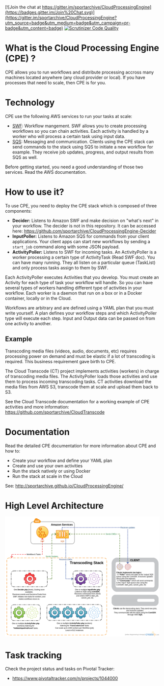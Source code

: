 [![Join the chat at https://gitter.im/sportarchive/CloudProcessingEngine](https://badges.gitter.im/Join%20Chat.svg)](https://gitter.im/sportarchive/CloudProcessingEngine?utm_source=badge&utm_medium=badge&utm_campaign=pr-badge&utm_content=badge)
[![Scrutinizer Code Quality](https://scrutinizer-ci.com/g/sportarchive/CloudProcessingEngine/badges/quality-score.png?b=master)](https://scrutinizer-ci.com/g/sportarchive/CloudProcessingEngine/?branch=master)

# What is the Cloud Processing Engine (CPE) ?

CPE allows you to run workflows and distribute processing accross many machines located anywhere (any cloud provider or local). If you have processes that need to scale, then CPE is for you. 

# Technology

CPE use the following AWS services to run your tasks at scale:
- [SWF](http://aws.amazon.com/swf/): Workflow mangement. SWF allows you to create processing workflows so you can chain activities. Each activity is handled by a worker who will process a certain task using input data.
- [SQS](http://aws.amazon.com/sqs/): Messaging and communication. Clients using the CPE stack can send commands to the stack using SQS to initiate a new workflow for example. They receive job updates, progress, and output results from SQS as well.

Before getting started, you need a good understanding of those two services. Read the AWS documentation.

# How to use it?

To use CPE, you need to deploy the CPE stack which is composed of three components:
   - **Decider:** Listens to Amazon SWF and make decision on "what's next" in your workflow. The decider is not in this repository. It can be accessed here: https://github.com/sportarchive/CloudProcessingEngine-Decider
   - **InputPoller:** Listens to Amazon SQS for commands from your client applications. Your client apps can start new workflows by sending a `start_job` command along with some JSON payload.
   - **ActivityPoller:** Listens to SWF for incoming tasks. An ActivityPoller is a worker processing a certain type of ActivityTask (Read SWF doc). You can have many running. They all listen on a particular queue (TaskList) and only process tasks assign to them by SWF.

Each ActivityPoller executes Activities that you develop. You must create an Activity for each type of task your workflow will handle. So you can have several types of workers handling different type of activities in your workflow. Each worker is a daemon that run on a box or in a Docker container, locally or in the Cloud.

Workflows are arbitrary and are defined using a YAML plan that you must write yourself. A plan defines your workflow steps and which ActivityPoller type will execute each step. Input and Output data can be passed on from one activity to another.

## Example

Transcoding media files (videos, audio, documents, etc) requires processing power on demand and must be elastic if a lot of transcoding is required. This business requirement gave birth to CPE.

The Cloud Transcode (CT) project implements activities (workers) in charge of transcoding media files. The ActivityPoller loads those activities and use them to process incoming transcoding tasks. CT activities download the media files from AWS S3, transcode them at scale and upload them back to S3.

See the Cloud Transcode documentation for a working example of CPE activities and more information: https://github.com/sportarchive/CloudTranscode

# Documentation

Read the detailed CPE documentation for more information about CPE and how to:
- Create your workflow and define your YAML plan
- Create and use your own activities
- Run the stack natively or using Docker
- Run the stack at scale in the Cloud

See: http://sportarchive.github.io/CloudProcessingEngine/

# High Level Architecture
![Alt text](/../images/high_level_arch.png?raw=true "High Level Architecture")

# Task tracking
Check the project status and tasks on Pivotal Tracker:
- https://www.pivotaltracker.com/n/projects/1044000


